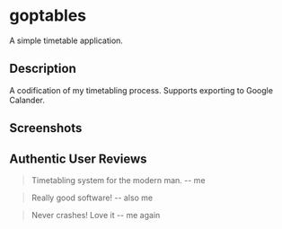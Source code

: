 # goptables
A simple timetable application.

## Description
A codification of my timetabling process.
Supports exporting to Google Calander.


## Screenshots

## Authentic User Reviews
> Timetabling system for the modern man.
> -- me

> Really good software!
> -- also me


> Never crashes! Love it
> -- me again
